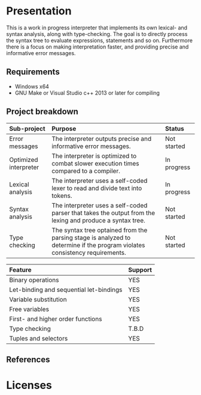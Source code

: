# Presentation

This is a work in progress interpreter that implements its own lexical- and syntax analysis, along with type-checking. The goal is to directly process the syntax tree to evaluate expressions, statements and so on. Furthermore there is a focus on making interpretation faster, and providing precise and informative error messages.

## Requirements

* Windows x64
* GNU Make or Visual Studio c++ 2013 or later for compiling

## Project breakdown

| Sub-project | Purpose | Status |
| :--|:--|:--|
| Error messages | The interpreter outputs precise and informative error messages. | Not started |
| Optimized interpreter | The interpreter is optimized to combat slower execution times compared to a compiler. | In progress |
| Lexical analysis | The interpreter uses a self-coded lexer to read and divide text into tokens. | In progress |
| Syntax analysis | The interpreter uses a self-coded parser that takes the output from the lexing and produce a syntax tree. | Not started |
| Type checking | The syntax tree optained from the parsing stage is analyzed to determine if the program violates consistency requirements. | Not started |

| Feature | Support |
| :--|:--|
| Binary operations | YES |
| Let-binding and sequential let-bindings | YES |
| Variable substitution | YES |
| Free variables | YES |
| First- and higher order functions | YES |
| Type checking | T.B.D |
| Tuples and selectors | YES |

## References

# Licenses
